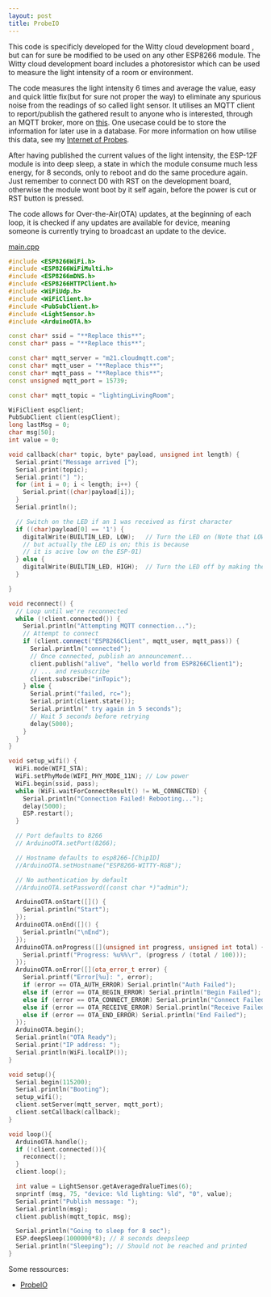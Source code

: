 ```yaml
---
layout: post
title: ProbeIO
---
```


This code is specificly developed for the Witty cloud development board , but can for sure be modified to be used on any other ESP8266 module. The Witty cloud development board includes a photoresistor which can be used to measure the light intensity of a room or environment.

The code measures the light intensity 6 times and average the value, easy and quick little fix(but for sure not proper the way) to eliminate any spurious noise from the readings of so called light sensor. It utilises an MQTT client to report/publish the gathered result to anyone who is interested, through an MQTT broker, more on [this](http://mqtt.org/). One usecase could be to store the information for later use in a database. For more information on how utilise this data, see my [Internet of Probes]().

After having published the current values of the light intensity, the ESP-12F module is into deep sleep, a state in which the module consume much less energy, for 8 seconds, only to reboot and do the same procedure again. Just remember to connect D0 with RST on the development board, otherwise the module wont boot by it self again, before the power is cut or RST button is pressed.

The code allows for Over-the-Air(OTA) updates, at the beginning of each loop, it is checked if any updates are available for device, meaning someone is currently trying to broadcast an update to the device.

[main.cpp](https://raw.githubusercontent.com/cnHeider/pio/c515f387f9f4faaad75b5ca3c5626d82f02e5930/src/main.cpp)

```cpp
#include <ESP8266WiFi.h>
#include <ESP8266WiFiMulti.h>
#include <ESP8266mDNS.h>
#include <ESP8266HTTPClient.h>
#include <WiFiUdp.h>
#include <WiFiClient.h>
#include <PubSubClient.h>
#include <LightSensor.h>
#include <ArduinoOTA.h>

const char* ssid = "**Replace this**";
const char* pass = "**Replace this**";

const char* mqtt_server = "m21.cloudmqtt.com";
const char* mqtt_user = "**Replace this**";
const char* mqtt_pass = "**Replace this**";
const unsigned mqtt_port = 15739;

const char* mqtt_topic = "lightingLivingRoom";

WiFiClient espClient;
PubSubClient client(espClient);
long lastMsg = 0;
char msg[50];
int value = 0;

void callback(char* topic, byte* payload, unsigned int length) {
  Serial.print("Message arrived [");
  Serial.print(topic);
  Serial.print("] ");
  for (int i = 0; i < length; i++) {
    Serial.print((char)payload[i]);
  }
  Serial.println();

  // Switch on the LED if an 1 was received as first character
  if ((char)payload[0] == '1') {
    digitalWrite(BUILTIN_LED, LOW);   // Turn the LED on (Note that LOW is the voltage level
    // but actually the LED is on; this is because
    // it is acive low on the ESP-01)
  } else {
    digitalWrite(BUILTIN_LED, HIGH);  // Turn the LED off by making the voltage HIGH
  }

}

void reconnect() {
  // Loop until we're reconnected
  while (!client.connected()) {
    Serial.println("Attempting MQTT connection...");
    // Attempt to connect
    if (client.connect("ESP8266Client", mqtt_user, mqtt_pass)) {
      Serial.println("connected");
      // Once connected, publish an announcement...
      client.publish("alive", "hello world from ESP8266Client1");
      // ... and resubscribe
      client.subscribe("inTopic");
    } else {
      Serial.print("failed, rc=");
      Serial.print(client.state());
      Serial.println(" try again in 5 seconds");
      // Wait 5 seconds before retrying
      delay(5000);
    }
  }
}

void setup_wifi() {
  WiFi.mode(WIFI_STA);
  WiFi.setPhyMode(WIFI_PHY_MODE_11N); // Low power
  WiFi.begin(ssid, pass);
  while (WiFi.waitForConnectResult() != WL_CONNECTED) {
    Serial.println("Connection Failed! Rebooting...");
    delay(5000);
    ESP.restart();
  }

  // Port defaults to 8266
  // ArduinoOTA.setPort(8266);

  // Hostname defaults to esp8266-[ChipID]
  //ArduinoOTA.setHostname("ESP8266-WITTY-RGB");

  // No authentication by default
  //ArduinoOTA.setPassword((const char *)"admin");

  ArduinoOTA.onStart([]() {
    Serial.println("Start");
  });
  ArduinoOTA.onEnd([]() {
    Serial.println("\nEnd");
  });
  ArduinoOTA.onProgress([](unsigned int progress, unsigned int total) {
    Serial.printf("Progress: %u%%\r", (progress / (total / 100)));
  });
  ArduinoOTA.onError([](ota_error_t error) {
    Serial.printf("Error[%u]: ", error);
    if (error == OTA_AUTH_ERROR) Serial.println("Auth Failed");
    else if (error == OTA_BEGIN_ERROR) Serial.println("Begin Failed");
    else if (error == OTA_CONNECT_ERROR) Serial.println("Connect Failed");
    else if (error == OTA_RECEIVE_ERROR) Serial.println("Receive Failed");
    else if (error == OTA_END_ERROR) Serial.println("End Failed");
  });
  ArduinoOTA.begin();
  Serial.println("OTA Ready");
  Serial.print("IP address: ");
  Serial.println(WiFi.localIP());
}

void setup(){
  Serial.begin(115200);
  Serial.println("Booting");
  setup_wifi();
  client.setServer(mqtt_server, mqtt_port);
  client.setCallback(callback);
}

void loop(){
  ArduinoOTA.handle();
  if (!client.connected()){
    reconnect();
  }
  client.loop();

  int value = LightSensor.getAveragedValueTimes(6);
  snprintf (msg, 75, "device: %ld lighting: %ld", "0", value);
  Serial.print("Publish message: ");
  Serial.println(msg);
  client.publish(mqtt_topic, msg);

  Serial.println("Going to sleep for 8 sec");
  ESP.deepSleep(1000000*8); // 8 seconds deepsleep
  Serial.println("Sleeping"); // Should not be reached and printed
}
```

Some ressources:

- [ProbeIO](https://github.com/cnHeider/pio)
